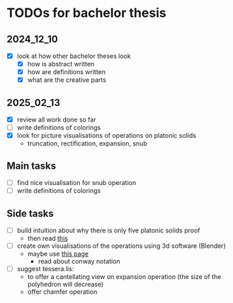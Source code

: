 # TODOs for bachelor thesis

## 2024_12_10

- [x] look at how other bachelor theses look
  - [x] how is abstract written
  - [x] how are definitions written
  - [x] what are the creative parts

## 2025_02_13

- [x] review all work done so far
- [ ] write definitions of colorings
- [x] look for picture visualisations of operations on platonic solids 
  - truncation, rectification, expansion, snub

## Main tasks

- [ ] find nice visualisation for snub operation
- [ ] write definitions of colorings

## Side tasks

- [ ] build intuition about why there is only five platonic solids proof
  - then read [this](https://www.jstor.org/stable/27961672?seq=1)
- [ ] create own visualisations of the operations using 3d software (Blender)
  - maybe use [this page](https://drajmarsh.bitbucket.io/poly3d.html)
    - read about conway notation
- [ ] suggest tessera.lis:
  - to offer a cantellating view on expansion operation (the size of the polyhedron will decrease)
  - offer chamfer operation